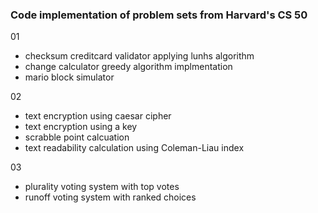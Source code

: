 ### Code implementation of problem sets from Harvard's CS 50
01
- checksum creditcard validator applying lunhs algorithm
- change calculator greedy algorithm implmentation
- mario block simulator

02
- text encryption using caesar cipher
- text encryption using a key
- scrabble point calcuation
- text readability calculation using Coleman-Liau index

03
- plurality voting system with top votes
- runoff voting system with ranked choices
